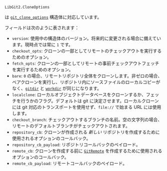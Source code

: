 ```
LibGit2.CloneOptions
```

は [`git_clone_options`](https://libgit2.org/libgit2/#HEAD/type/git_clone_options) 構造体に対応しています。

フィールドは次のように表されます：

  * `version`: 使用中の構造体のバージョン。将来的に変更される場合に備えています。現時点では常に `1` です。
  * `checkout_opts`: クローンの一部としてリモートのチェックアウトを実行するためのオプション。
  * `fetch_opts`: クローンの一部としてリモートの事前チェックアウトフェッチを実行するためのオプション。
  * `bare`: `0` の場合、リモートリポジトリ全体をクローンします。非ゼロの場合、ベアクローンを実行し、リポジトリ内にソースファイルのローカルコピーがなく、[`gitdir`](@ref) と [`workdir`](@ref) が同じになります。
  * `localclone`: ローカルオブジェクトデータベースをクローンするか、フェッチを行うかのフラグ。デフォルトは git に決定させます。ローカルクローンには git 対応のトランスポートを使用せず、`file://` で始まる URL には使用します。
  * `checkout_branch`: チェックアウトするブランチの名前。空の文字列の場合、リモートのデフォルトブランチがチェックアウトされます。
  * `repository_cb`: クローンが作成される *新しい* リポジトリを作成するために使用されるオプションのコールバック。
  * `repository_cb_payload`: リポジトリコールバックのペイロード。
  * `remote_cb`: クローンを作成する前に [`GitRemote`](@ref) を作成するために使用されるオプションのコールバック。
  * `remote_cb_payload`: リモートコールバックのペイロード。
